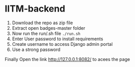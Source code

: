 # IITM-backend
1. Download the repo as zip file
2. Extract open badges-master folder
3. Now run the run/.sh file ```./run.sh```
1. Enter User password to install requirements
2. Create username to access Django admin portal
3. Use a strong password

Finally Open the link http://127.0.0.1:8082/ to acees the page
